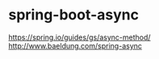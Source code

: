 # spring-boot-async

https://spring.io/guides/gs/async-method/  
http://www.baeldung.com/spring-async